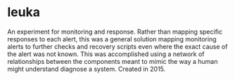 # leuka
An experiment for monitoring and response.  Rather than mapping specific responses to each alert, this was a general solution mapping monitoring alerts to further checks and recovery scripts even where the exact cause of the alert was not known.  This was accomplished using a network of relationships between the components meant to mimic the way a human might understand diagnose a system.  Created in 2015.
